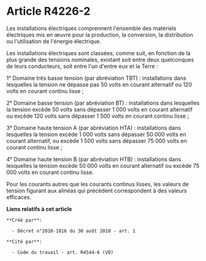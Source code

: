 # Article R4226-2

Les installations électriques comprennent l'ensemble des matériels électriques mis en œuvre pour la production, la
conversion, la distribution ou l'utilisation de l'énergie électrique.

Les installations électriques sont classées, comme suit, en fonction de la plus grande des tensions nominales, existant soit
entre deux quelconques de leurs conducteurs, soit entre l'un d'entre eux et la Terre :

1° Domaine très basse tension (par abréviation TBT) : installations dans lesquelles la tension ne dépasse pas 50 volts en
courant alternatif ou 120 volts en courant continu lisse ;

2° Domaine basse tension (par abréviation BT) : installations dans lesquelles la tension excède 50 volts sans dépasser 1 000
volts en courant alternatif ou excède 120 volts sans dépasser 1 500 volts en courant continu lisse ;

3° Domaine haute tension A (par abréviation HTA) : installations dans lesquelles la tension excède 1 000 volts sans dépasser
50 000 volts en courant alternatif, ou excède 1 500 volts sans dépasser 75 000 volts en courant continu lisse ;

4° Domaine haute tension B (par abréviation HTB) : installations dans lesquelles la tension excède 50 000 volts en courant
alternatif ou excède 75 000 volts en courant continu lisse.

Pour les courants autres que les courants continus lisses, les valeurs de tension figurant aux alinéas qui précèdent
correspondent à des valeurs efficaces.

**Liens relatifs à cet article**

	**Créé par**:

	  - Décret n°2010-1016 du 30 août 2010 - art. 1

	**Cité par**:

	  - Code du travail - art. R4544-6 (VD)
